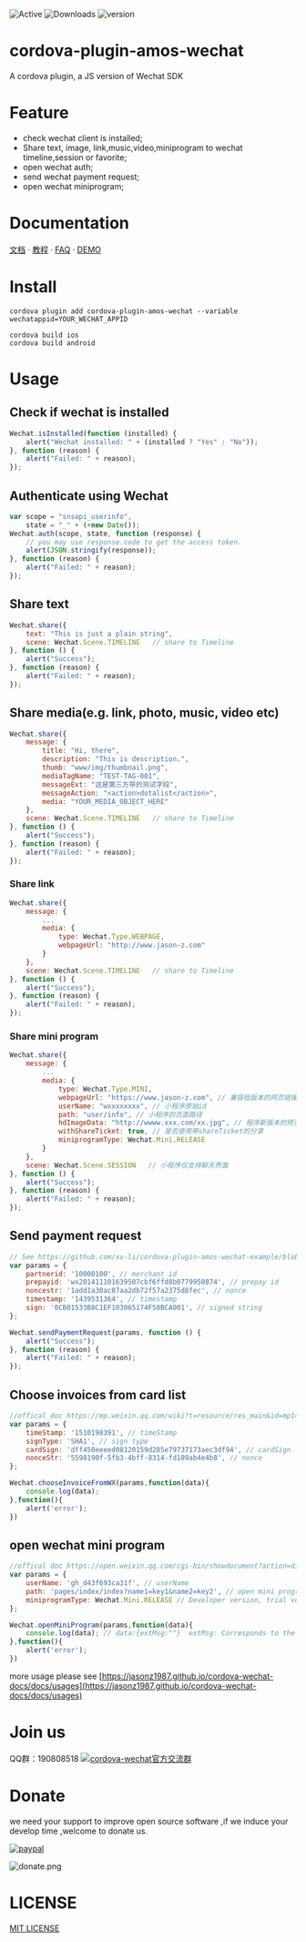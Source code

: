 ![Active](https://www.repostatus.org/badges/latest/active.svg)
![Downloads](https://img.shields.io/npm/dt/cordova-plugin-amos-wechat.svg)
![version](https://img.shields.io/npm/v/cordova-plugin-amos-wechat/latest.svg)

# cordova-plugin-amos-wechat

A cordova plugin, a JS version of Wechat SDK

# Feature

* check wechat client is installed;
* Share text, image, link,music,video,miniprogram to wechat timeline,session or favorite;
* open wechat auth;
* send wechat payment request;
* open wechat miniprogram;

# Documentation

[文档](https://jasonz1987.github.io/cordova-wechat-docs/) · [教程](https://www.jason-z.com/course/3) · [FAQ](https://jasonz1987.github.io/cordova-wechat-docs/docs/faq) · [DEMO](https://jasonz1987.github.io/cordova-wechat-docs/docs/demo)

# Install

```shell
cordova plugin add cordova-plugin-amos-wechat --variable wechatappid=YOUR_WECHAT_APPID
```

```shell
cordova build ios
cordova build android
```

# Usage 

## Check if wechat is installed

```Javascript
Wechat.isInstalled(function (installed) {
    alert("Wechat installed: " + (installed ? "Yes" : "No"));
}, function (reason) {
    alert("Failed: " + reason);
});
```

## Authenticate using Wechat
```Javascript
var scope = "snsapi_userinfo",
    state = "_" + (+new Date());
Wechat.auth(scope, state, function (response) {
    // you may use response.code to get the access token.
    alert(JSON.stringify(response));
}, function (reason) {
    alert("Failed: " + reason);
});
```

## Share text
```Javascript
Wechat.share({
    text: "This is just a plain string",
    scene: Wechat.Scene.TIMELINE   // share to Timeline
}, function () {
    alert("Success");
}, function (reason) {
    alert("Failed: " + reason);
});
```

## Share media(e.g. link, photo, music, video etc)
```Javascript
Wechat.share({
    message: {
        title: "Hi, there",
        description: "This is description.",
        thumb: "www/img/thumbnail.png",
        mediaTagName: "TEST-TAG-001",
        messageExt: "这是第三方带的测试字段",
        messageAction: "<action>dotalist</action>",
        media: "YOUR_MEDIA_OBJECT_HERE"
    },
    scene: Wechat.Scene.TIMELINE   // share to Timeline
}, function () {
    alert("Success");
}, function (reason) {
    alert("Failed: " + reason);
});
```

### Share link
```Javascript
Wechat.share({
    message: {
        ...
        media: {
            type: Wechat.Type.WEBPAGE,
            webpageUrl: "http://www.jason-z.com"
        }
    },
    scene: Wechat.Scene.TIMELINE   // share to Timeline
}, function () {
    alert("Success");
}, function (reason) {
    alert("Failed: " + reason);
});
```

### Share mini program
```Javascript
Wechat.share({
    message: {
        ...
        media: {
            type: Wechat.Type.MINI,
            webpageUrl: "https://www.jason-z.com", // 兼容低版本的网页链接
            userName: "wxxxxxxxx", // 小程序原始id
            path: "user/info", // 小程序的页面路径
            hdImageData: "http://wwww.xxx.com/xx.jpg", // 程序新版本的预览图二进制数据 不超过128kb 支持 地址 base64 temp
            withShareTicket: true, // 是否使用带shareTicket的分享
            miniprogramType: Wechat.Mini.RELEASE 
        }
    },
    scene: Wechat.Scene.SESSION   // 小程序仅支持聊天界面
}, function () {
    alert("Success");
}, function (reason) {
    alert("Failed: " + reason);
});
```

## Send payment request
```Javascript
// See https://github.com/xu-li/cordova-plugin-amos-wechat-example/blob/master/server/payment_demo.php for php demo
var params = {
    partnerid: '10000100', // merchant id
    prepayid: 'wx201411101639507cbf6ffd8b0779950874', // prepay id
    noncestr: '1add1a30ac87aa2db72f57a2375d8fec', // nonce
    timestamp: '1439531364', // timestamp
    sign: '0CB01533B8C1EF103065174F50BCA001', // signed string
};

Wechat.sendPaymentRequest(params, function () {
    alert("Success");
}, function (reason) {
    alert("Failed: " + reason);
});
```

## Choose invoices from card list
```Javascript
//offical doc https://mp.weixin.qq.com/wiki?t=resource/res_main&id=mp1496561749_f7T6D
var params = {
    timeStamp: '1510198391', // timeStamp
    signType: 'SHA1', // sign type
    cardSign: 'dff450eeeed08120159d285e79737173aec3df94', // cardSign
    nonceStr: '5598190f-5fb3-4bff-8314-fd189ab4e4b8', // nonce
};

Wechat.chooseInvoiceFromWX(params,function(data){
    console.log(data);
},function(){
    alert('error');
})
```

## open wechat mini program 
```Javascript
//offical doc https://open.weixin.qq.com/cgi-bin/showdocument?action=dir_list&t=resource/res_list&verify=1&id=21526646437Y6nEC&token=&lang=zh_CN
var params = {
    userName: 'gh_d43f693ca31f', // userName
    path: 'pages/index/index?name1=key1&name2=key2', // open mini program page
    miniprogramType: Wechat.Mini.RELEASE // Developer version, trial version, and official version are available for selection
};

Wechat.openMiniProgram(params,function(data){
    console.log(data); // data:{extMsg:""}  extMsg: Corresponds to the app-parameter attribute in the Mini Program component <button open-type="launchApp">
},function(){
    alert('error');
})
```

more usage  please see [https://jasonz1987.github.io/cordova-wechat-docs/docs/usages](https://jasonz1987.github.io/cordova-wechat-docs/docs/usages)

# Join us

QQ群：190808518 
[![cordova-wechat官方交流群](https://pub.idqqimg.com/wpa/images/group.png)](http://shang.qq.com/wpa/qunwpa?idkey=8279476de172cacb72a51a5630744316c0069620ad8b33be3abee243af2cc001)

# Donate

we need your support to improve open source software ,if we induce your develop time ,welcome to donate us.

[![paypal](https://img.shields.io/badge/Donate-PayPal-green.svg)](https://www.paypal.me/jasonz1987/6.66)

![donate.png](donate.png)

# LICENSE

[MIT LICENSE](http://opensource.org/licenses/MIT)
